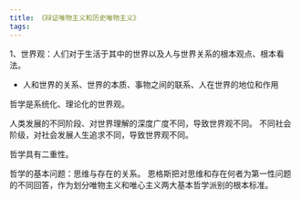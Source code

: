 ```yaml
---
title: 《辩证唯物主义和历史唯物主义》
tags:
---
```



1、世界观：人们对于生活于其中的世界以及人与世界关系的根本观点、根本看法。
+ 人和世界的关系、世界的本质、事物之间的联系、人在世界的地位和作用


哲学是系统化、理论化的世界观。


人类发展的不同阶段、对世界理解的深度广度不同，导致世界观不同。
不同社会阶级，对社会发展人生追求不同，导致世界观不同。

哲学具有二重性。

哲学的基本问题：思维与存在的关系。
恩格斯把对思维和存在何者为第一性问题的不同回答，作为划分唯物主义和唯心主义两大基本哲学派别的根本标准。